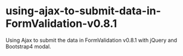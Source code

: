 # using-ajax-to-submit-data-in-FormValidation-v0.8.1
Using Ajax to submit the data in FormValidation v0.8.1 with jQuery and Bootstrap4 modal.
